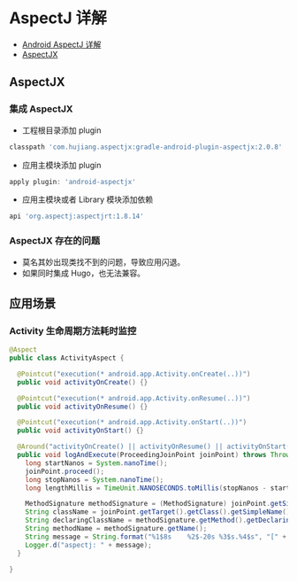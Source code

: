 # AspectJ 详解

* [Android AspectJ 详解](https://juejin.im/post/5d7a049af265da03d1557f42)
* [AspectJX](https://github.com/HujiangTechnology/gradle_plugin_android_aspectjx)

## AspectJX

### 集成 AspectJX

* 工程根目录添加 plugin

```gradle
classpath 'com.hujiang.aspectjx:gradle-android-plugin-aspectjx:2.0.8'
```

* 应用主模块添加 plugin

```gradle
apply plugin: 'android-aspectjx'
```

* 应用主模块或者 Library 模块添加依赖

```gradle
api 'org.aspectj:aspectjrt:1.8.14'
```

### AspectJX 存在的问题

* 莫名其妙出现类找不到的问题，导致应用闪退。
* 如果同时集成 Hugo，也无法兼容。

## 应用场景

### Activity 生命周期方法耗时监控

```java
@Aspect
public class ActivityAspect {

  @Pointcut("execution(* android.app.Activity.onCreate(..))")
  public void activityOnCreate() {}

  @Pointcut("execution(* android.app.Activity.onResume(..))")
  public void activityOnResume() {}

  @Pointcut("execution(* android.app.Activity.onStart(..))")
  public void activityOnStart() {}

  @Around("activityOnCreate() || activityOnResume() || activityOnStart()")
  public void logAndExecute(ProceedingJoinPoint joinPoint) throws Throwable {
    long startNanos = System.nanoTime();
    joinPoint.proceed();
    long stopNanos = System.nanoTime();
    long lengthMillis = TimeUnit.NANOSECONDS.toMillis(stopNanos - startNanos);

    MethodSignature methodSignature = (MethodSignature) joinPoint.getSignature();
    String className = joinPoint.getTarget().getClass().getSimpleName();
    String declaringClassName = methodSignature.getMethod().getDeclaringClass().getName();
    String methodName = methodSignature.getName();
    String message = String.format("%1$8s    %2$-20s %3$s.%4$s", "[" + lengthMillis + "ms]", className, declaringClassName, methodName);
    Logger.d("aspectj: " + message);
  }

}
```
